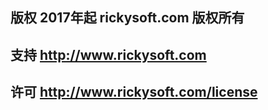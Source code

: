 版权 2017年起 rickysoft.com 版权所有
------
支持 http://www.rickysoft.com
------
许可 http://www.rickysoft.com/license
------
